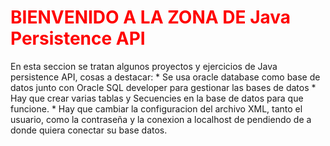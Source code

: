 <h1 style="color:red"> BIENVENIDO A LA ZONA DE Java Persistence API</h1>
En esta seccion se tratan algunos proyectos y ejercicios de Java persistence API, cosas a destacar: 
  * Se usa oracle database como base de datos junto con Oracle SQL developer para gestionar las bases de datos
  * Hay que crear varias tablas y Secuencies en la base de datos para que funcione. 
  * Hay que cambiar la configuracion del archivo XML, tanto el usuario, como la contraseña y la conexion a localhost de pendiendo de 
    a donde quiera conectar su base datos. 


